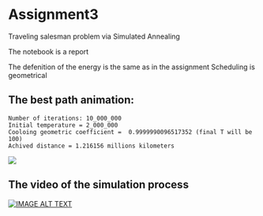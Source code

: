 ﻿# Assignment3
 Traveling salesman problem via Simulated Annealing

The notebook is a report

The defenition of the energy is the same as in the assignment
Scheduling is geometrical


## The best path animation:
```
Number of iterations: 10_000_000
Initial temperature = 2_000_000
Cooloing geometric coefficient =  0.9999990096517352 (final T will be 100)
Achived distance = 1.216156 millions kilometers
```

![](animation.gif)


## The video of the simulation process
[![IMAGE ALT TEXT](http://img.youtube.com/vi/MJzo1oBlaKw/0.jpg)](http://www.youtube.com/watch?v=MJzo1oBlaKw "The simulation video")
